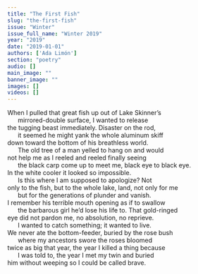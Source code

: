 ```yaml
---
title: "The First Fish"
slug: "the-first-fish"
issue: "Winter"
issue_full_name: "Winter 2019"
year: "2019"
date: "2019-01-01"
authors: ['Ada Limón']
section: "poetry"
audio: []
main_image: ""
banner_image: ""
images: []
videos: []
---
```


When I pulled that great fish up out of Lake Skinner’s  
&nbsp;&nbsp;&nbsp;&nbsp;&nbsp; mirrored-double surface, I wanted to release  
the tugging beast immediately. Disaster on the rod,  
&nbsp;&nbsp;&nbsp;&nbsp;&nbsp; it seemed he might yank the whole aluminum skiff  
down toward the bottom of his breathless world.  
&nbsp;&nbsp;&nbsp;&nbsp;&nbsp; The old tree of a man yelled to hang on and would  
not help me as I reeled and reeled finally seeing  
&nbsp;&nbsp;&nbsp;&nbsp;&nbsp; the black carp come up to meet me, black eye to black eye.  
In the white cooler it looked so impossible.  
&nbsp;&nbsp;&nbsp;&nbsp;&nbsp; Is this where I am supposed to apologize? Not  
only to the fish, but to the whole lake, land, not only for me  
&nbsp;&nbsp;&nbsp;&nbsp;&nbsp; but for the generations of plunder and vanish.  
I remember his terrible mouth opening as if to swallow  
&nbsp;&nbsp;&nbsp;&nbsp;&nbsp; the barbarous girl he’d lose his life to. That gold-ringed  
eye did not pardon me, no absolution, no reprieve.  
&nbsp;&nbsp;&nbsp;&nbsp;&nbsp; I wanted to catch something; it wanted to live.  
We never ate the bottom-feeder, buried by the rose bush  
&nbsp;&nbsp;&nbsp;&nbsp;&nbsp; where my ancestors swore the roses bloomed  
twice as big that year, the year I killed a thing because  
&nbsp;&nbsp;&nbsp;&nbsp;&nbsp; I was told to, the year I met my twin and buried  
him without weeping so I could be called brave.  
